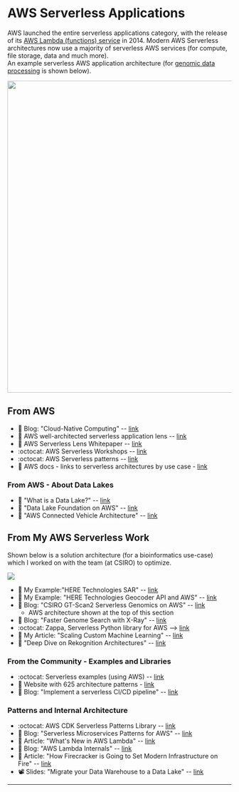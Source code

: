 # AWS Serverless Applications

AWS launched the entire serverless applications category, with the release of its [AWS Lambda (functions) service](https://en.wikipedia.org/wiki/AWS_Lambda) in 2014.  Modern AWS Serverless architectures now use a majority of serverless AWS services (for compute, file storage, data and much more).   
An example serverless AWS application architecture (for [genomic data processing](https://github.com/lynnlangit/aws-for-bioinformatics/blob/main/7_REF_Info/README.md) is shown below).

<img src="https://github.com/lynnlangit/aws-for-bioinformatics/raw/main/7_REF_Info/images/aws-genomics-arch.png" width=700>

## From AWS

- 📙 Blog: "Cloud-Native Computing" -- [link](https://aws.amazon.com/blogs/opensource/cloud-native-computing/)
- 📙 AWS well-architected serverless application lens -- [link](https://docs.aws.amazon.com/wellarchitected/latest/serverless-applications-lens/welcome.html)
- 📙 AWS Serverless Lens Whitepaper -- [link](https://d1.awsstatic.com/whitepapers/architecture/AWS-Serverless-Applications-Lens.pdf)
- :octocat: AWS Serverless Workshops -- [link](https://github.com/aws-samples/aws-serverless-workshops)
- :octocat: AWS Serverless patterns -- [link](https://github.com/aws-samples/serverless-patterns)
- 📙 AWS docs - links to serverless architectures by use case - [link](https://docs.aws.amazon.com/whitepapers/latest/optimizing-enterprise-economics-with-serverless/reference-architectures.html)

### From AWS - About Data Lakes

- 📙 "What is a Data Lake?" -- [link](https://aws.amazon.com/big-data/datalakes-and-analytics/what-is-a-data-lake)
- 📙 "Data Lake Foundation on AWS" -- [link](https://aws.amazon.com/quickstart/architecture/data-lake-foundation-with-aws-services/)
- 📙 "AWS Connected Vehicle Architecture" -- [link](https://docs.aws.amazon.com/solutions/latest/connected-vehicle-solution/architecture.html)

## From My AWS Serverless Work

Shown below is a solution architecture (for a bioinformatics use-case) which I worked on with the team (at CSIRO) to optimize.  

<img src="https://github.com/lynnlangit/aws-for-bioinformatics/raw/main/5_Serverless_%26_ML-LYNN/1_Lambda/images/csiro_fig2_gtscan_arch_1.png">

- 📘 My Example:"HERE Technologies SAR"  -- [link](https://medium.com/@lynnlangit/aws-sar-here-geocode-application-208ca26e19c3)
- 📘 My Example: "HERE Technologies Geocoder API and AWS" -- [link](https://medium.com/@lynnlangit/here-technologies-geocoder-api-aws-46b5647ce385)
- 📙 Blog: "CSIRO GT-Scan2 Serverless Genomics on AWS" -- [link](https://aws.amazon.com/blogs/aws/genome-engineering-applications-early-adopters-of-the-cloud/) 
  - AWS architecture shown at the top of this section 
- 📙 Blog: "Faster Genome Search with X-Ray" -- [link](https://aws.amazon.com/blogs/publicsector/faster-genome-search-via-aws-x-ray/)
- :octocat: Zappa, Serverless Python library for AWS --> [link](https://github.com/zappa/Zappa)
- 📘 My Article: "Scaling Custom Machine Learning" -- [link](https://medium.com/@lynnlangit/scaling-custom-machine-learning-on-aws-d9dc7edfbff9)
- 📝 "Deep Dive on Rekognition Architectures" -- [link](https://www.slideshare.net/AmazonWebServices/mcl318-deep-dive-on-amazon-rekognition-architectures-for-image-analysis-nonotes)

### From the Community - Examples and Libraries
- :octocat: Serverless examples (using AWS) -- [link](https://github.com/serverless/examples)
- 📘 Website with 625 architecture patterns - [link](https://serverlessland.com/)
- 📝 Blog: "Implement a serverless CI/CD pipeline" -- [link](https://dev.to/sagar/implement-a-serverless-cicd-pipeline-with-aws-amazon-web-services-438f)

### Patterns and Internal Architecture
- :octocat: AWS CDK Serverless Patterns Library -- [link](https://github.com/cdk-patterns/serverless)
- 📝 Blog: "Serverless Microservices Patterns for AWS" -- [link](https://www.jeremydaly.com/serverless-microservice-patterns-for-aws/)
- 📝 Article: "What's New in AWS Lambda" -- [link](https://www.infoworld.com/article/3247407/aws-lambda/whats-new-in-aws-lambda-go-and-net-core-support.html)
- 📝 Blog: "AWS Lambda Internals" -- [link](https://hackernoon.com/lambda-internals-exploring-aws-lambda-462f05f74076)
- 📝 Article: "How Firecracker is Going to Set Modern Infrastructure on Fire" -- [link](https://thenewstack.io/how-firecracker-is-going-to-set-modern-infrastructure-on-fire/)
- 📽️ Slides: "Migrate your Data Warehouse to a Data Lake" -- [link](https://www.slideshare.net/AmazonWebServices/migrating-your-traditional-data-warehouse-to-a-modern-data-lake)

----
